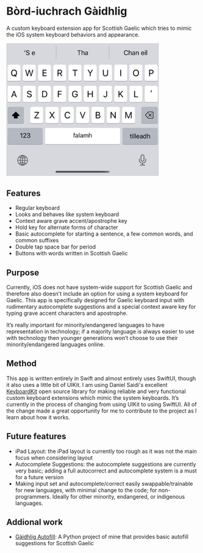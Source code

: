 # Bòrd-iuchrach Gàidhlig

A custom keyboard extension app for Scottish Gaelic which tries to mimic the iOS system keyboard behaviors and appearance.  
<p align="leading">
    <img src ="Resources/Keyboard Picture.png" width=400 />
</p>


## Features

- Regular keyboard 
- Looks and behaves like system keyboard
- Context aware grave accent/apostrophe key
- Hold key for alternate forms of character
- Basic autocomplete for starting a sentence, a few common words, and common suffixes
- Double tap space bar for period
- Buttons with words written in Scottish Gaelic

## Purpose

Currently, iOS does not have system-wide support for Scottish Gaelic and therefore also doesn't include an option for using a system keyboard for Gaelic.  This app is specifically designed for Gaelic keyboard input with rudimentary autocomplete suggestions and a special context aware key for typing grave accent characters and apostrophe.  

It’s really important for minority/endangered languages to have representation in technology; if a majority language is always easier to use with technology then younger generations won’t choose to use their minority/endangered languages online.  

## Method

This app is written entirely in Swift and almost entirely uses SwiftUI, though it also uses a little bit of UIKit.  I am using Daniel Saidi's excellent [KeyboardKit][KeyboardKit] open source library for making reliable and very functional custom keyboard extensions which mimic the system keyboards.  It’s currently in the process of changing from using UIKit to using SwiftUI.  All of the change made a great opportunity for me to contribute to the project as I learn about how it works.

## Future features

- iPad Layout: the iPad layout is currently too rough as it was not the main focus when considering layout
- Autocomplete Suggestions: the autocomplete suggestions are currently very basic; adding a full autocorrect and autocomplete system is a must for a future version
- Making input set and autocomplete/correct easily swappable/trainable for new languages, with minimal change to the code; for non-programmers.  Ideally for other minority, endangered, or indigenous languages.

## Addional work
- [Gàidhlig Autofill][Autofill]: A Python project of mine that provides basic autofill suggestions for Scottish Gaelic

[KeyboardKit]: https://github.com/danielsaidi/KeyboardKit
[Autofill]: https://github.com/Brennanium/GaidhligAutofill

